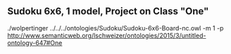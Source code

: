## Sudoku 6x6, 1 model, Project on Class "One"

./wolpertinger ../../../ontologies/Sudoku/Sudoku-6x6-Board-nc.owl -m 1 -p http://www.semanticweb.org/lschweizer/ontologies/2015/3/untitled-ontology-647#One
